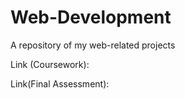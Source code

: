 # Web-Development
A repository of my web-related projects

Link (Coursework):


Link(Final Assessment):
